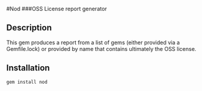 #Nod
###OSS License report generator
 
Description
-----------
This gem produces a report from a list of gems (either provided via a Gemfile.lock) or provided by name that contains ultimately the OSS license. 

Installation
------------
    gem install nod

